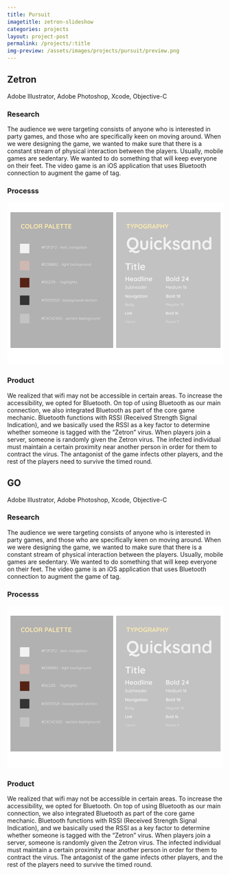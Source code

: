 ```yaml
---
title: Pursuit
imagetitle: zetron-slideshow
categories: projects
layout: project-post
permalink: /projects/:title
img-preview: /assets/images/projects/pursuit/preview.png
---
```


<h2>Zetron</h2>

<span class="tools">Adobe Illustrator, Adobe Photoshop, Xcode, Objective-C</span>

<h3>Research</h3>

The audience we were targeting consists of anyone who is interested in party games, and those who are specifically keen on moving around. When we were designing the game, we wanted to make sure that there is a constant stream of physical interaction between the players. Usually, mobile games are sedentary. We wanted to do something that will keep everyone on their feet. The video game is an iOS application that uses Bluetooth connection to augment the game of tag.
        
<h3>Processs</h3>

<img class="process-image" src="/assets/images/projects/shubzilla/process/1.png">

<h3>Product</h3>

We realized that wifi may not be accessible in certain areas. To increase the accessibility, we opted for Bluetooth. On top of using Bluetooth as our main connection, we also integrated Bluetooth as part of the core game mechanic. Bluetooth functions with RSSI (Received Strength Signal Indication), and we basically used the RSSI as a key factor to determine whether someone is tagged with the “Zetron” virus. When players join a server, someone is randomly given the Zetron virus. The infected individual must maintain a certain proximity near another person in order for them to contract the virus. The antagonist of the game infects other players, and the rest of the players need to survive the timed round.

<h2>GO</h2>

<span class="tools">Adobe Illustrator, Adobe Photoshop, Xcode, Objective-C</span>

<h3>Research</h3>

The audience we were targeting consists of anyone who is interested in party games, and those who are specifically keen on moving around. When we were designing the game, we wanted to make sure that there is a constant stream of physical interaction between the players. Usually, mobile games are sedentary. We wanted to do something that will keep everyone on their feet. The video game is an iOS application that uses Bluetooth connection to augment the game of tag.
        
<h3>Processs</h3>

<img class="process-image" src="/assets/images/projects/shubzilla/process/1.png">

<h3>Product</h3>

We realized that wifi may not be accessible in certain areas. To increase the accessibility, we opted for Bluetooth. On top of using Bluetooth as our main connection, we also integrated Bluetooth as part of the core game mechanic. Bluetooth functions with RSSI (Received Strength Signal Indication), and we basically used the RSSI as a key factor to determine whether someone is tagged with the “Zetron” virus. When players join a server, someone is randomly given the Zetron virus. The infected individual must maintain a certain proximity near another person in order for them to contract the virus. The antagonist of the game infects other players, and the rest of the players need to survive the timed round.

